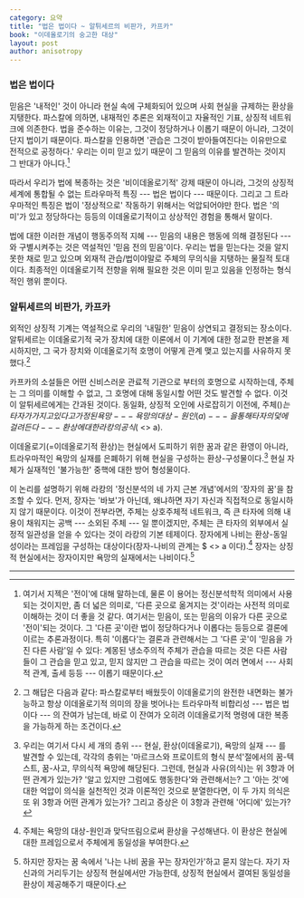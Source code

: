 ```yaml
---
category: 요약
title: "법은 법이다 ~ 알튀세르의 비판가, 카프카"
book: "이데올로기의 숭고한 대상"
layout: post
author: anisotropy
---
```


### 법은 법이다

믿음은 '내적인' 것이 아니라 현실 속에 구체화되어 있으며 사회 현실을 규제하는 환상을 지탱한다. 파스칼에 의하면, 내재적인 추론은 외재적이고 자율적인 기표, 상징적 네트워크에 의존한다. 법을 준수하는 이유는, 그것이 정당하거나 이롭기 때문이 아니라, 그것이 단지 법이기 때문이다. 파스칼을 인용하면 '관습은 그것이 받아들여진다는 이유만으로 전적으로 공정하다.' 우리는 이미 믿고 있기 때문이 그 믿음의 이유를 발견하는 것이지 그 반대가 아니다.[^transference]

따라서 우리가 법에 복종하는 것은 '비이데올로기적' 강제 때문이 아니라, 그것의 상징적 세계에 통합될 수 없는 트라우마적 특징 --- 법은 법이다 --- 때문이다. 그리고 그 트라우마적인 특징은 법이 '정상적으로' 작동하기 위해서는 억압되어야만 한다. 법은 '의미'가 있고 정당하다는 등등의 이데올로기적이고 상상적인 경험을 통해서 말이다.

법에 대한 이러한 개념이 행동주의적 지혜 --- 믿음의 내용은 행동에 의해 결정된다 --- 와 구별시켜주는 것은 역설적인 '믿음 전의 믿음'이다. 우리는 법을 믿는다는 것을 알지 못한 채로 믿고 있으며 외재적 관습/법이야말로 주체의 무의식을 지탱하는 물질적 토대이다. 최종적인 이데올로기적 전향을 위해 필요한 것은 이미 믿고 있음을 인정하는 형식적인 행위 뿐이다.

### 알튀세르의 비판가, 카프카

외적인 상징적 기계는 역설적으로 우리의 '내밀한' 믿음이 상연되고 결정되는 장소이다. 알튀세르는 이데올로기적 국가 장치에 대한 이론에서 이 기계에 대한 정교한 판본을 제시하지만, 그 국가 장치와 이데올로기적 호명이 어떻게 관계 맺고 있는지를 사유하지 못했다.[^answer]

카프카의 소설들은 어떤 신비스러운 관료적 기관으로 부터의 호명으로 시작하는데, 주체는 그 의미를 이해할 수 없고, 그 호명에 대해 동일시할 어떤 것도 발견할 수 없다. 이것이 알튀세르에게는 간과된 것이다. 동일화, 상징적 오인에 사로잡히기 이전에, 주체($)는 타자가 가지고 있다고 가정된 욕망 --- 욕망의 대상-원인(a) --- 을 통해 타자의 덫에 걸려든다 --- 환상에 대한 라캉의 공식($ <> a).

이데올로기(=이데올로기적 환상)는 현실에서 도피하기 위한 꿈과 같은 환영이 아니라, 트라우마적인 욕망의 실재를 은폐하기 위해 현실을 구성하는 환상-구성물이다.[^triad] 현실 자체가 실재적인 '불가능한' 중핵에 대한 방어 형성물이다.

이 논리를 설명하기 위해 라캉의 '정신분석의 네 가지 근본 개념'에서의 '장자의 꿈'을 참조할 수 있다. 먼저, 장자는 '바보'가 아닌데, 왜냐하면 자기 자신과 직접적으로 동일시하지 않기 때문이다. 이것이 전부라면, 주체는 상호주체적 네트워크, 즉 큰 타자에 의해 내용이 채워지는 공백 --- 소외된 주체 --- 일 뿐이겠지만, 주체는 큰 타자의 외부에서 실정적 일관성을 얻을 수 있다는 것이 라캉의 기본 테제이다. 장자에게 나비는 환상-동일성이라는 프레임을 구성하는 대상이다(장자-나비의 관계는 $ <> a 이다).[^frame] 장자는 상징적 현실에서는 장자이지만 욕망의 실재에서는 나비이다.[^nonsymmetry]

---

[^transference]: 여기서 지젝은 '전이'에 대해 말하는데, 물론 이 용어는 정신분석학적 의미에서 사용되는 것이지만, 좀 더 넓은 의미로, '다른 곳으로 옮겨지는 것'이라는 사전적 의미로 이해하는 것이 더 좋을 것 같다. 여기서는 믿음이, 또는 믿음의 이유가 다른 곳으로 '전이'되는 것이다. 그 '다른 곳'이란 법이 정당하다거나 이롭다는 등등으로 결론에 이르는 추론과정이다. 특히 '이롭다'는 결론과 관련해서는 그 '다른 곳'이 '믿음을 가진 다른 사람'일 수 있다: 계몽된 냉소주의적 주체가 관습을 따르는 것은 다른 사람들이 그 관습을 믿고 있고, 믿지 않지만 그 관습을 따르는 것이 여러 면에서 --- 사회적 관계, 출세 등등 --- 이롭기 때문이다.

[^answer]: 그 해답은 다음과 같다: 파스칼로부터 배웠듯이 이데올로기의 완전한 내면화는 불가능하고 항상 이데올로기적 의미의 장을 벗어나는 트라우마적 비합리성 --- 법은 법이다 --- 의 잔여가 남는데, 바로 이 잔여가 오히려 이데올로기적 명령에 대한 복종을 가능하게 하는 조건이다.

[^triad]: 우리는 여기서 다시 세 개의 층위 --- 현실, 환상(이데올로기), 욕망의 실재 --- 를 발견할 수 있는데, 각각의 층위는 '마르크스와 프로이트의 형식 분석'절에서의 꿈-텍스트, 꿈-사고, 무의식적 욕망에 해당된다. 그런데, 현실과 사유(의식)는 위 3항과 어떤 관계가 있는가? '알고 있지만 그럼에도 행동한다'와 관련해서는? 그 '아는 것'에 대한 억압이 의식을 실천적인 것과 이론적인 것으로 분열한다면, 이 두 가지 의식은 또 위 3항과 어떤 관계가 있는가? 그리고 증상은 이 3항과 관련해 '어디에' 있는가?

[^frame]: 주체는 욕망의 대상-원인과 맞닥뜨림으로써 환상을 구성해낸다. 이 환상은 현실에 대한 프레임으로서 주체에게 동일성을 부여한다.

[^nonsymmetry]: 하지만 장자는 꿈 속에서 '나는 나비 꿈을 꾸는 장자인가'하고 묻지 않는다. 자기 자신과의 거리두기는 상징적 현실에서만 가능한데, 상징적 현실에서 결여된 동일성을 환상이 제공해주기 때문이다.